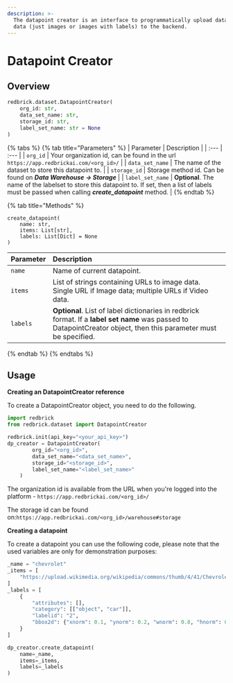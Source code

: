 ```yaml
---
description: >-
  The datapoint creator is an interface to programmatically upload datapoint
  data (just images or images with labels) to the backend.
---
```


# Datapoint Creator

## Overview

```python
redbrick.dataset.DatapointCreator(
    org_id: str, 
    data_set_name: str, 
    storage_id: str, 
    label_set_name: str = None
)
```

{% tabs %}
{% tab title="Parameters" %}
| Parameter | Description |
| :--- | :--- |
| `org_id` | Your organization id, can be found in the url `https://app.redbrickai.com/<org_id>/` |
| `data_set_name` | The name of the dataset to store this datapoint to. |
| `storage_id` | Storage method id. Can be found on _**Data Warehouse -&gt; Storage**_ |
| `label_set_name` | **Optional**. The name of the labelset to store this datapoint to. If set, then a list of labels must be passed when calling _**create\_datapoint**_ method. |
{% endtab %}

{% tab title="Methods" %}
```
create_datapoint(
    name: str, 
    items: List[str], 
    labels: List[Dict] = None
)
```

| Parameter | Description |
| :--- | :--- |
| `name` | Name of current datapoint. |
| `items` | List of strings containing URLs to image data. Single URL if Image data; multiple URLs if Video data. |
| `labels` | **Optional**. List of label dictionaries in redbrick format. If a **label set** **name** was passed to DatapointCreator object, then this parameter must be specified. |
{% endtab %}
{% endtabs %}

## Usage

**Creating an DatapointCreator reference**

To create a DatapointCreator object, you need to do the following.

```python
import redbrick
from redbrick.dataset import DatapointCreator

redbrick.init(api_key="<your_api_key>")
dp_creator = DatapointCreator(
        org_id="<org_id>",
        data_set_name="<data_set_name>",
        storage_id="<storage_id>",
        label_set_name="<label_set_name>"
    )
```

The organization id is available from the URL when you're logged into the platform - `https://app.redbrickai.com/<org_id>/`

The storage id can be found on:`https://app.redbrickai.com/<org_id>/warehouse#storage`

**Creating a datapoint**

To create a datapoint you can use the following code, please note that the used variables are only for demonstration purposes:

```python
_name = "chevrolet"
_items = [
    "https://upload.wikimedia.org/wikipedia/commons/thumb/4/41/Chevrolet_Onix_20150814-DSC05650.JPG/320px-Chevrolet_Onix_20150814-DSC05650.JPG"
]
_labels = [
    {
        "attributes": [],
        "category": [["object", "car"]],
        "labelid": "2",
        "bbox2d": {"xnorm": 0.1, "ynorm": 0.2, "wnorm": 0.8, "hnorm": 0.7},
    }
]

dp_creator.create_datapoint(
    name=_name, 
    items=_items, 
    labels=_labels
)
```

